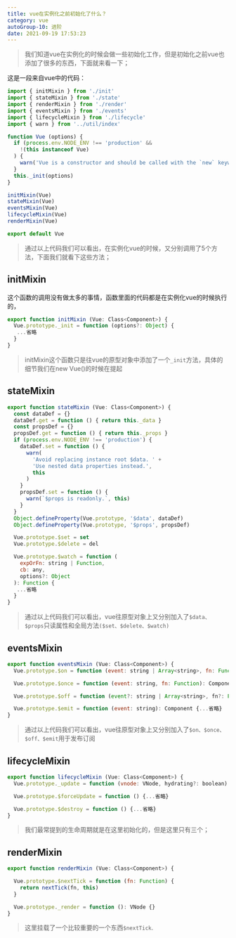 ```yaml
---
title: vue在实例化之前初始化了什么？
category: vue
autoGroup-10: 进阶
date: 2021-09-19 17:53:23
---
```


> 我们知道vue在实例化的时候会做一些初始化工作，但是初始化之前vue也添加了很多的东西，下面就来看一下；

这是一段来自vue中的代码：

```javascript
import { initMixin } from './init'
import { stateMixin } from './state'
import { renderMixin } from './render'
import { eventsMixin } from './events'
import { lifecycleMixin } from './lifecycle'
import { warn } from '../util/index'

function Vue (options) {
  if (process.env.NODE_ENV !== 'production' &&
    !(this instanceof Vue)
  ) {
    warn('Vue is a constructor and should be called with the `new` keyword')
  }
  this._init(options)
}

initMixin(Vue)
stateMixin(Vue)
eventsMixin(Vue)
lifecycleMixin(Vue)
renderMixin(Vue)

export default Vue
```

> 通过以上代码我们可以看出，在实例化vue的时候，又分别调用了5个方法，下面我们就看下这些方法；

## initMixin

这个函数的调用没有做太多的事情，函数里面的代码都是在实例化vue的时候执行的，

```javascript
export function initMixin (Vue: Class<Component>) {
  Vue.prototype._init = function (options?: Object) {
   ...省略
  }
}
```

> initMixin这个函数只是往vue的原型对象中添加了一个`_init`方法，具体的细节我们在new Vue()的时候在提起

## stateMixin

```javascript
export function stateMixin (Vue: Class<Component>) {
  const dataDef = {}
  dataDef.get = function () { return this._data }
  const propsDef = {}
  propsDef.get = function () { return this._props }
  if (process.env.NODE_ENV !== 'production') {
    dataDef.set = function () {
      warn(
        'Avoid replacing instance root $data. ' +
        'Use nested data properties instead.',
        this
      )
    }
    propsDef.set = function () {
      warn(`$props is readonly.`, this)
    }
  }
  Object.defineProperty(Vue.prototype, '$data', dataDef)
  Object.defineProperty(Vue.prototype, '$props', propsDef)

  Vue.prototype.$set = set
  Vue.prototype.$delete = del

  Vue.prototype.$watch = function (
    expOrFn: string | Function,
    cb: any,
    options?: Object
  ): Function {
   ...省略
  }
}
```

> 通过以上代码我们可以看出，vue往原型对象上又分别加入了`$data、$props`只读属性和全局方法`($set、$delete、$watch)`

## eventsMixin

```javascript
export function eventsMixin (Vue: Class<Component>) {
  Vue.prototype.$on = function (event: string | Array<string>, fn: Function): Component {...省略}

  Vue.prototype.$once = function (event: string, fn: Function): Component {...省略}

  Vue.prototype.$off = function (event?: string | Array<string>, fn?: Function): Component {...省略}

  Vue.prototype.$emit = function (event: string): Component {...省略}
}
```

> 通过以上代码我们可以看出，vue往原型对象上又分别加入了`$on、$once、$off、$emit`用于发布订阅

## lifecycleMixin

```javascript
export function lifecycleMixin (Vue: Class<Component>) {
  Vue.prototype._update = function (vnode: VNode, hydrating?: boolean) {...省略}

  Vue.prototype.$forceUpdate = function () {...省略}

  Vue.prototype.$destroy = function () {...省略}
}
```

> 我们最常提到的生命周期就是在这里初始化的，但是这里只有三个；

## renderMixin

```javascript
export function renderMixin (Vue: Class<Component>) {

  Vue.prototype.$nextTick = function (fn: Function) {
    return nextTick(fn, this)
  }

  Vue.prototype._render = function (): VNode {}
}
```

> 这里挂载了一个比较重要的一个东西`$nextTick`.